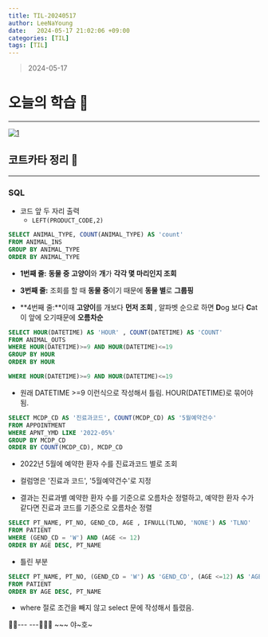 ```yaml
---
title: TIL-20240517
author: LeeNaYoung
date:   2024-05-17 21:02:06 +09:00
categories: [TIL]
tags: [TIL]
---
```



> 2024-05-17


# 오늘의 학습 🌠
---
<a  href="https://github.com/LeeNaYoung240/LeeNaYoung240.github.io/assets/107848521/508c1ca6-10b6-4663-b1f9-7abf88bdeb51"  class="popup img-link"><img  src="https://github.com/LeeNaYoung240/LeeNaYoung240.github.io/assets/107848521/508c1ca6-10b6-4663-b1f9-7abf88bdeb51"  alt="1"  loading="lazy"></a>  



## 코트카타 정리 📃
---
### SQL


- 코드 앞 두 자리 출력
	- `LEFT(PRODUCT_CODE,2)`



```sql
SELECT ANIMAL_TYPE, COUNT(ANIMAL_TYPE) AS 'count'
FROM ANIMAL_INS
GROUP BY ANIMAL_TYPE
ORDER BY ANIMAL_TYPE
```

- **1번째 줄:**  **동물 중**  **고양이**와  **개**가  **각각 몇 마리인지 조회**
    
- **3번째 줄:**  조회를 할 때  **동물 중**이기 때문에  **동물 별**로 **그룹핑**  
    
- **4번째 줄:**이때  **고양이**를 개보다  **먼저 조회** ,   알파벳 순으로 하면  **D**og 보다  **C**at이 앞에 오기때문에  **오름차순**


```sql
SELECT HOUR(DATETIME) AS 'HOUR' , COUNT(DATETIME) AS 'COUNT'
FROM ANIMAL_OUTS
WHERE HOUR(DATETIME)>=9 AND HOUR(DATETIME)<=19
GROUP BY HOUR
ORDER BY HOUR 
```

```sql
WHERE HOUR(DATETIME)>=9 AND HOUR(DATETIME)<=19
```

- 원래 DATETIME >=9 이런식으로 작성해서 틀림. HOUR(DATETIME)로 묶어야됨.

```sql
SELECT MCDP_CD AS '진료과코드', COUNT(MCDP_CD) AS '5월예약건수'
FROM APPOINTMENT
WHERE APNT_YMD LIKE '2022-05%'
GROUP BY MCDP_CD
ORDER BY COUNT(MCDP_CD), MCDP_CD
```

- 2022년 5월에 예약한 환자 수를 진료과코드 별로 조회

- 컬럼명은 '진료과 코드', '5월예약건수'로 지정

- 결과는 진료과별 예약한 환자 수를 기준으로 오름차순 정렬하고, 예약한 환자 수가 같다면 진료과 코드를 기준으로 오름차순 정렬


```sql
SELECT PT_NAME, PT_NO, GEND_CD, AGE , IFNULL(TLNO, 'NONE') AS 'TLNO'
FROM PATIENT
WHERE (GEND_CD = 'W') AND (AGE <= 12)
ORDER BY AGE DESC, PT_NAME 
```

- 틀린 부분

```sql
SELECT PT_NAME, PT_NO, (GEND_CD = 'W') AS 'GEND_CD', (AGE <=12) AS 'AGE', IFNULL(TLNO, 'NONE') AS 'TLNO'
FROM PATIENT
ORDER BY AGE DESC, PT_NAME
```

- where 절로 조건을 빼지 않고 select 문에 작성해서 틀렸음. 

🐱‍🏍--- ---🤸🏻‍♀️ ~~~ 야~호~

